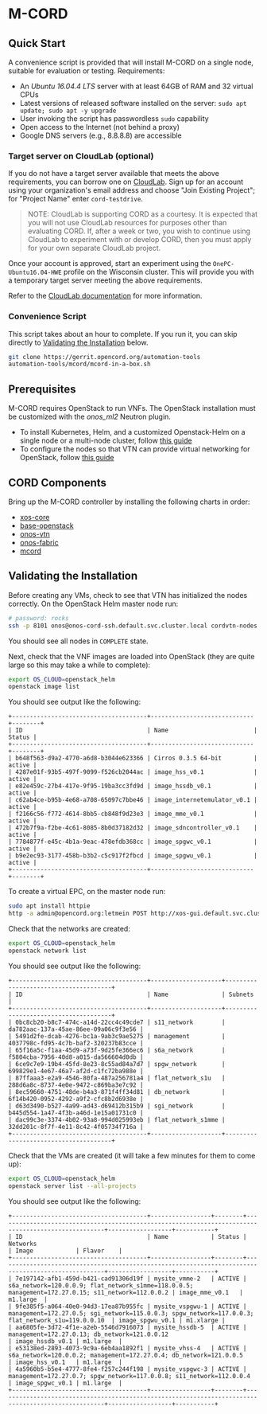 # M-CORD

## Quick Start

A convenience script is provided that will install M-CORD on a single
node, suitable for evaluation or testing.  Requirements:

- An _Ubuntu 16.04.4 LTS_ server with at least 64GB of RAM and 32 virtual CPUs
- Latest versions of released software installed on the server: `sudo apt update; sudo apt -y upgrade`
- User invoking the script has passwordless `sudo` capability
- Open access to the Internet (not behind a proxy)
- Google DNS servers (e.g., 8.8.8.8) are accessible

### Target server on CloudLab (optional)

If you do not have a target server available that meets the above
requirements, you can borrow one on [CloudLab](https://www.cloudlab.us). Sign
up for an account using your organization's email address and choose "Join
Existing Project"; for "Project Name" enter `cord-testdrive`.

> NOTE: CloudLab is supporting CORD as a courtesy. It is expected that you will not use CloudLab resources for purposes other than evaluating CORD. If, after a week or two, you wish to continue using CloudLab to experiment with or develop CORD, then you must apply for your own separate CloudLab project.

Once your account is approved, start an experiment using the
`OnePC-Ubuntu16.04-HWE` profile on the Wisconsin cluster. This will provide
you with a temporary target server meeting the above requirements.

Refer to the [CloudLab documentation](http://docs.cloudlab.us/) for more information.

### Convenience Script

This script takes about an hour to complete.  If you run it, you can skip
directly to [Validating the Installation](#validating-the-installation) below.

```bash
git clone https://gerrit.opencord.org/automation-tools
automation-tools/mcord/mcord-in-a-box.sh
```

## Prerequisites

M-CORD requires OpenStack to run VNFs.  The OpenStack installation
must be customized with the *onos_ml2* Neutron plugin.

- To install Kubernetes, Helm, and a customized Openstack-Helm on a single node or a multi-node cluster, follow [this guide](../../prereqs/openstack-helm.md)
- To configure the nodes so that VTN can provide virtual networking for OpenStack, follow [this guide](../../prereqs/vtn-setup.md)

## CORD Components

Bring up the M-CORD controller by installing the following charts in order:

- [xos-core](../../charts/xos-core.md)
- [base-openstack](../../charts/base-openstack.md)
- [onos-vtn](../../charts/onos.md#onos-vtn)
- [onos-fabric](../../charts/onos.md#onos-fabric)
- [mcord](../../charts/mcord.md)

## Validating the Installation

Before creating any VMs, check to see that VTN has initialized the nodes
correctly.  On the OpenStack Helm master node run:

```bash
# password: rocks
ssh -p 8101 onos@onos-cord-ssh.default.svc.cluster.local cordvtn-nodes
```

You should see all nodes in `COMPLETE` state.

Next, check that the VNF images are loaded into OpenStack (they are quite large
so this may take a while to complete):

```bash
export OS_CLOUD=openstack_helm
openstack image list
```

You should see output like the following:

```text
+--------------------------------------+-----------------------------+--------+
| ID                                   | Name                        | Status |
+--------------------------------------+-----------------------------+--------+
| b648f563-d9a2-4770-a6d8-b3044e623366 | Cirros 0.3.5 64-bit         | active |
| 4287e01f-93b5-497f-9099-f526cb2044ac | image_hss_v0.1              | active |
| e82e459c-27b4-417e-9f95-19ba3cc3fd9d | image_hssdb_v0.1            | active |
| c62ab4ce-b95b-4e68-a708-65097c7bbe46 | image_internetemulator_v0.1 | active |
| f2166c56-f772-4614-8bb5-cb848f9d23e3 | image_mme_v0.1              | active |
| 472b7f9a-f2be-4c61-8085-8b0d37182d32 | image_sdncontroller_v0.1    | active |
| 7784877f-e45c-4b1a-9eac-478efdb368cc | image_spgwc_v0.1            | active |
| b9e2ec93-3177-458b-b3b2-c5c917f2fbcd | image_spgwu_v0.1            | active |
+--------------------------------------+-----------------------------+--------+
```

To create a virtual EPC, on the master node run:

```bash
sudo apt install httpie
http -a admin@opencord.org:letmein POST http://xos-gui.default.svc.cluster.local:4000/xosapi/v1/vepc/vepcserviceinstances blueprint=mcord_5 site_id=1
```

Check that the networks are created:

```bash
export OS_CLOUD=openstack_helm
openstack network list
```

You should see output like the following:

```text
+--------------------------------------+--------------------+--------------------------------------+
| ID                                   | Name               | Subnets                              |
+--------------------------------------+--------------------+--------------------------------------+
| 0bc8cb20-b8c7-474c-a14d-22cc4c49cde7 | s11_network        | da782aac-137a-45ae-86ee-09a06c9f3e56 |
| 5491d2fe-dcab-4276-bc1a-9ab3c9ae5275 | management         | 4037798c-fd95-4c7b-baf2-320237b83cce |
| 65f16a5c-f1aa-45d9-a73f-9d25fe366ec6 | s6a_network        | f5804cba-7956-40d8-a015-da566604d0db |
| 6ce9c7e9-19b4-45fd-8e23-8c55ad84a7d7 | spgw_network       | 699829e1-4e67-46a7-af2d-c1fc72ba988e |
| 87ffaaa3-e2a9-4546-80fa-487a256781a4 | flat_network_s1u   | 288d6a8c-8737-4e0e-9472-c869ba3e7c92 |
| 8ec59660-4751-48de-b4a3-871f4ff34d81 | db_network         | 6f14b420-0952-4292-a9f2-cfc8b2d6938e |
| d63d3490-b527-4a99-ad43-d69412b315b9 | sgi_network        | b445d554-1a47-4f3b-a46d-1e15a01731c0 |
| dac99c3e-3374-4b02-93a8-994d025993eb | flat_network_s1mme | 32dd201c-8f7f-4e11-8c42-4f05734f716a |
+--------------------------------------+--------------------+--------------------------------------+
```

Check that the VMs are created (it will take a few minutes for them to come up):

```bash
export OS_CLOUD=openstack_helm
openstack server list --all-projects
```

You should see output like the following:

```text
+--------------------------------------+-----------------+--------+----------------------------------------------------------------------------------------------------+------------------+-----------+
| ID                                   | Name            | Status | Networks                                                                                           | Image            | Flavor    |
+--------------------------------------+-----------------+--------+----------------------------------------------------------------------------------------------------+------------------+-----------+
| 7e197142-afb1-459d-b421-cad91306d19f | mysite_vmme-2   | ACTIVE | s6a_network=120.0.0.9; flat_network_s1mme=118.0.0.5; management=172.27.0.15; s11_network=112.0.0.2 | image_mme_v0.1   | m1.large  |
| 9fe385f5-a064-40e0-94d3-17ea87b955fc | mysite_vspgwu-1 | ACTIVE | management=172.27.0.5; sgi_network=115.0.0.3; spgw_network=117.0.0.3; flat_network_s1u=119.0.0.10  | image_spgwu_v0.1 | m1.xlarge |
| aa6805fe-3d72-4f1e-a2eb-5546d7916073 | mysite_hssdb-5  | ACTIVE | management=172.27.0.13; db_network=121.0.0.12                                                      | image_hssdb_v0.1 | m1.large  |
| e53138ed-2893-4073-9c9a-6eb4aa1892f1 | mysite_vhss-4   | ACTIVE | s6a_network=120.0.0.2; management=172.27.0.4; db_network=121.0.0.5                                 | image_hss_v0.1   | m1.large  |
| 4a5960b5-b5e4-4777-8fe4-f257c244f198 | mysite_vspgwc-3 | ACTIVE | management=172.27.0.7; spgw_network=117.0.0.8; s11_network=112.0.0.4                               | image_spgwc_v0.1 | m1.large  |
+--------------------------------------+-----------------+--------+----------------------------------------------------------------------------------------------------+------------------+-----------+
```
